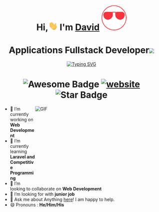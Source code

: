 <h1 align="center">Hi,<img src="https://raw.githubusercontent.com/ABSphreak/ABSphreak/master/gifs/Hi.gif" width="30px" /> I'm <a href="https://tonynguyenit18.github.io/">David<a> <img width="80" src="https://raw.githubusercontent.com/tonynguyenit18/tonynguyenit18/main/static/happy-face.gif"></h1>
<h1 align="center"> Applications Fullstack Developer<img src="https://media.giphy.com/media/hvRJCLFzcasrR4ia7z/giphy.gif" width="35"></h1>
<p align="center">
<a href="https://git.io/typing-svg"><img src="https://readme-typing-svg.demolab.com?font=Ubuntu&weight=900&size=40&duration=5022&pause=1000&color=1DCAF7&background=23FFCD00&vCenter=true&width=435&lines=Application+developer;Full+Stack+-+Developer+;1%2B+year+of+programming+experience.;+always+learning+new+technologies" alt="Typing SVG" /></a>
</p>

<p align='center'>
 <h1 align="center">
  <img src="https://cdn.rawgit.com/sindresorhus/awesome/d7305f38d29fed78fa85652e3a63e154dd8e8829/media/badge.svg" alt="Awesome Badge"/>
  <a href="/"><img src="https://img.shields.io/static/v1?label=&labelColor=505050&message=findwrk&color=%230076D6&style=flat&logo=google-chrome&logoColor=%230076D6" alt="website"/></a>
  <img src="https://img.shields.io/static/v1?label=%F0%9F%8C%9F&message=If%20Useful&style=style=flat&color=BC4E99" alt="Star Badge"/>
</h1>

<a target="_blank">
  <img align="right" height="250" width="400" alt="GIF" src="https://github.com/JayantGoel001/JayantGoel001/blob/master/GIF/code.gif">
</a>

- 🔭 I’m currently working on **Web Development**
- 🌱 I’m currently learning **Laravel and Competitive Programming**
- 👯 I’m looking to collaborate on **Web Development**
- 🤔 I’m looking for with **junior job**
- 💬 Ask me about Anything [here](https://github.com/davidtipe17/davidtipe17/issues/1)! I am happy to help.
- 😄 Pronouns : **He/Him/His**

